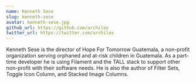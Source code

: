 ```yaml
---
name: Kenneth Sese
slug: kenneth-sese
avatar: kenneth-sese.jpg
github_url: https://github.com/archilex
twitter_url: https://twitter.com/archilex
---
```


Kenneth Sese is the director of Hope For Tomorrow Guatemala, a non-profit organization serving orphaned and at-risk children in Guatemala. As a part-time developer he is using Filament and the TALL stack to support other non-profit with their software needs. He is also the author of Filter Sets, Toggle Icon Column, and Stacked Image Columns.
